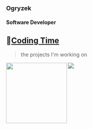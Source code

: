 ### Ogryzek
#### Software Developer
<!--
**ogryzek/ogryzek** is a ✨ _special_ ✨ repository because its `README.md` (this file) appears on your GitHub profile.
Here are some ideas to get you started:
- 🔭 I’m currently working on ...
- 🌱 I’m currently learning ...
- 👯 I’m looking to collaborate on ...
- 🤔 I’m looking for help with ...
- 💬 Ask me about ...
- 📫 How to reach me: ...
- 😄 Pronouns: ...
- ⚡ Fun fact: ...
-->




## 🌠[Coding Time](https://github.com/ogryzek)
> the projects I'm working on
<div>
    <img height="165" align="left" src="https://github-readme-stats.vercel.app/api?username=ogryzek&theme=calm&show_icons=true" />
    <img src="https://github-readme-stats.vercel.app/api/top-langs/?username=ogryzek&hide=html,css&theme=calm&langs_count=6&layout=compact" />
</div>

<!-- <a href="https://github.com/anuraghazra/github-readme-stats">
  <img align="center" src="https://github-readme-stats.vercel.app/api?username=ogryzek" />
</a>
<a href="https://github.com/anuraghazra/github-readme-stats">
  <img align="center" src="https://github-readme-stats.vercel.app/api/top-langs/?username=ogryzek&hide=CSS" />
</a> -->
